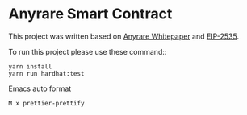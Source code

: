 # Anyrare Smart Contract

This project was written based on [Anyrare Whitepaper](https://github.com/anyrare/whitepaper) and [EIP-2535](https://eips.ethereum.org/EIPS/eip-2535).

To run this project please use these command::

```
yarn install
yarn run hardhat:test
```

Emacs auto format
```
M x prettier-prettify
```
